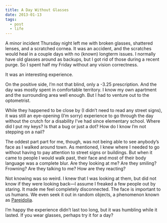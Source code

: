 ```yaml
---
title: A Day Without Glasses
date: 2013-01-13
tags:
  - post
  - life
---
```


<div class="inner">

A minor incident Thursday night left me with broken glasses, shattered lenses, and a scratched cornea. It was an accident, and the scratches would heal in a couple days with no (known) longterm issues. I normally have old glasses around as backups, but I got rid of those during a recent purge. So I spent half my Friday without any vision correctness.

It was an interesting experience.

On the positive side, I’m not that blind, only a -3.25 prescription. And the day was mostly spent in comfortable territory. I know my own apartment and the surrounding area well enough. But I had to venture out to the optometrist.

While they happened to be close by (I didn’t need to read any street signs), it was still an eye-opening (I’m sorry) experience to go through the day without the crutch for a disability I’ve had since elementary school. Where did I put my keys? Is that a bug or just a dot? How do I know I’m not stepping on a nail?

The oddest part part for me, though, was not being able to see anybody’s face as I walked around town. As mentioned, I knew where I needed to go without having to pay attention to street signs or buildings. But when it came to people I would walk past, their face and most of their body language was a complete blur. Are they looking at me? Are they smiling? Frowning? Are they talking to me? How are they reacting?

Not knowing was so weird. I knew that I was looking at them, but did not know if they were looking back—I assume I freaked a few people out by staring. It made me feel completely disconnected. The face is important to us humans. We even seek it out in random objects, a phenomenon known as [Pareidolia](http://en.wikipedia.org/wiki/Pareidolia).

I’m happy the experience didn’t last too long, but it was humbling while it lasted. If you wear glasses, perhaps try it for a day?

</div>
